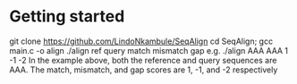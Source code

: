 # Getting started
git clone https://github.com/LindoNkambule/SeqAlign
cd SeqAlign; gcc main.c -o align
./align ref query match mismatch gap
e.g. ./align AAA AAA 1 -1 -2
In the example above, both the reference and query sequences are AAA. The match, mismatch, and gap scores are 1, -1, and -2 respectively
